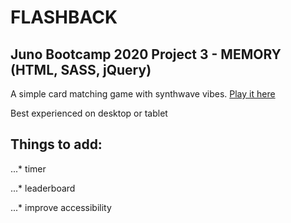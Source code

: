# FLASHBACK
## Juno Bootcamp 2020 Project 3 - MEMORY (HTML, SASS, jQuery)

A simple card matching game with synthwave vibes. [Play it here](https://olcatsy.github.io/OlgaFiliushkinaProjectThree/)


Best experienced on desktop or tablet




## Things to add: 

...* timer

...* leaderboard

...* improve accessibility
